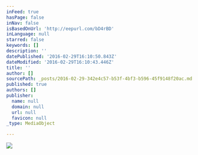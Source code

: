 ```yaml
---
inFeed: true
hasPage: false
inNav: false
isBasedOnUrl: 'http://eepurl.com/bD4rBD'
inLanguage: null
starred: false
keywords: []
description: ''
datePublished: '2016-02-29T16:10:50.843Z'
dateModified: '2016-02-29T16:10:43.446Z'
title: ''
author: []
sourcePath: _posts/2016-02-29-342e4c57-b53f-4bf3-b596-45f9148f20ac.md
published: true
authors: []
publisher:
  name: null
  domain: null
  url: null
  favicon: null
_type: MediaObject

---
```

![](https://the-grid-user-content.s3-us-west-2.amazonaws.com/b6295b97-5941-4d5c-a823-dbce6d7e7c76.jpg)